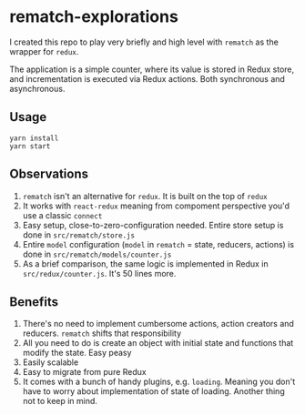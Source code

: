 # rematch-explorations

I created this repo to play very briefly and high level with `rematch` as the wrapper for `redux`.

The application is a simple counter, where its value is stored in Redux store, and incrementation is executed via Redux actions. Both synchronous and asynchronous.

## Usage
```
yarn install
yarn start
```

## Observations
1. `rematch` isn't an alternative for `redux`. It is built on the top of `redux`
2. It works with `react-redux` meaning from compoment perspective you'd use a classic `connect`
3. Easy setup, close-to-zero-configuration needed. Entire store setup is done in `src/rematch/store.js`
4. Entire `model` configuration (`model` in `rematch` = state, reducers, actions) is done in `src/rematch/models/counter.js`
5. As a brief comparison, the same logic is implemented in Redux in `src/redux/counter.js`. It's 50 lines more.

## Benefits
1. There's no need to implement cumbersome actions, action creators and reducers. `rematch` shifts that responsibility
2. All you need to do is create an object with initial state and functions that modify the state. Easy peasy
3. Easily scalable
4. Easy to migrate from pure Redux
5. It comes with a bunch of handy plugins, e.g. `loading`. Meaning you don't have to worry about implementation of state of loading. Another thing not to keep in mind.